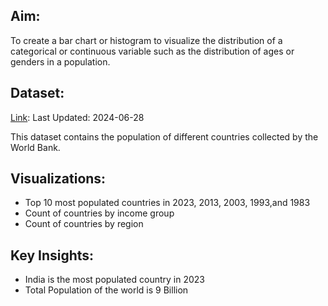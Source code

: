 ## Aim:
To create a bar chart or histogram to visualize the distribution of a categorical or continuous variable such as the distribution of ages or genders in a population.

## Dataset:
[Link](https://data.worldbank.org/indicator/SP.POP.TOTL):
Last Updated: 2024-06-28

This dataset contains the population of different countries collected by the World Bank.

## Visualizations:
- Top 10 most populated countries in 2023, 2013, 2003, 1993,and 1983
- Count of countries by income group
- Count of countries by region

## Key Insights:
- India is the most populated country in 2023
- Total Population of the world is 9 Billion
